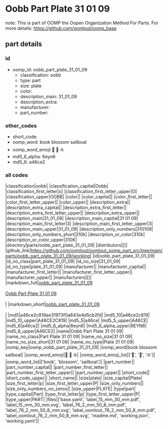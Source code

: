 # Oobb Part Plate 31 01 09  

note: This is part of OOMP the Oopen Organization Method For Parts. For more details: https://github.com/oomlout/oomp_base

##  part details





### id
* oomp_id: oobb_part_plate_31_01_09
  * classification: oobb
  * type: part
  * size: plate
  * color: 
  * description_main: 31_01_09
  * description_extra: 
  * manufacturer: 
  * part_number: 

### other_codes
* short_code: 
* oomp_word: book blossom sailboat
* oomp_word_emoji :book: :blossom: :sailboat:
* md5_6_alpha: 6eyn6
* md5_6: a46ce2

### all codes 
|classification|oobb|
|classification_capital|Oobb|
|classification_first_letter|o|
|classification_first_letter_upper|O|
|classification_upper|OOBB|
|color||
|color_capital||
|color_first_letter||
|color_first_letter_upper||
|color_upper||
|description_extra||
|description_extra_capital||
|description_extra_first_letter||
|description_extra_first_letter_upper||
|description_extra_upper||
|description_main|31_01_09|
|description_main_capital|31 01 09|
|description_main_first_letter|3|
|description_main_first_letter_upper|3|
|description_main_upper|31_01_09|
|description_only_numbers|310109|
|description_only_numbers_short|310k|
|description_or_color|310k|
|description_or_color_upper|310K|
|directory|parts/oobb_part_plate_31_01_09|
|distributors|[]|
|github_link|https://github.com/oomlout/oomlout_oomp_part_src/tree/main/parts/oobb_part_plate_31_01_09/working|
|id|oobb_part_plate_31_01_09|
|id_no_class|part_plate_31_01_09|
|id_no_size|31_01_09|
|id_no_type|plate_31_01_09|
|manufacturer||
|manufacturer_capital||
|manufacturer_first_letter||
|manufacturer_first_letter_upper||
|manufacturer_upper||
|manufacturers|[]|
|markdown_full|[oobb_part_plate_31_01_09](https://github.com/oomlout/oomlout_oomp_part_src/tree/main/parts/oobb_part_plate_31_01_09/working)<br>[](https://github.com/oomlout/oomlout_oomp_part_src/tree/main/parts/oobb_part_plate_31_01_09/working)<br>[Oobb Part Plate 31 01 09](https://github.com/oomlout/oomlout_oomp_part_src/tree/main/parts/oobb_part_plate_31_01_09/working)<br><br>|
|markdown_short|[oobb_part_plate_31_01_09](https://github.com/oomlout/oomlout_oomp_part_src/tree/main/parts/oobb_part_plate_31_01_09/working)<br><br>|
|md5|a46ce2c819ae31973f0a643e4d5cb2fd|
|md5_10|a46ce2c819|
|md5_10_upper|A46CE2C819|
|md5_5|a46ce|
|md5_5_upper|A46CE|
|md5_6|a46ce2|
|md5_6_alpha|6eyn6|
|md5_6_alpha_upper|6EYN6|
|md5_6_upper|A46CE2|
|name|Oobb Part Plate 31 01 09|
|name_no_class|Part Plate 31 01 09|
|name_no_size|31 01 09|
|name_no_size_short|31 01 09|
|name_no_type|Plate 31 01 09|
|oomp_key|oomp_oobb_part_plate_31_01_09|
|oomp_word|book blossom sailboat|
|oomp_word_emoji|:book: :blossom: :sailboat:|
|oomp_word_emoji_list|[':book:', ':blossom:', ':sailboat:']|
|oomp_word_list|['book', 'blossom', 'sailboat']|
|part_number||
|part_number_capital||
|part_number_first_letter||
|part_number_first_letter_upper||
|part_number_upper||
|short_code||
|short_code_upper||
|short_name||
|size|plate|
|size_capital|Plate|
|size_first_letter|p|
|size_first_letter_upper|P|
|size_only_numbers||
|size_only_numbers_no_zeros||
|size_upper|PLATE|
|type|part|
|type_capital|Part|
|type_first_letter|p|
|type_first_letter_upper|P|
|type_upper|PART|
|files|['base.yaml', 'label_15_mm_30_mm.pdf', 'label_15_mm_30_mm.svg', 'label_76_2_mm_50_8_mm.pdf', 'label_76_2_mm_50_8_mm.svg', 'label_oomlout_76_2_mm_50_8_mm.pdf', 'label_oomlout_76_2_mm_50_8_mm.svg', 'readme.md', 'working.json', 'working.yaml']|

